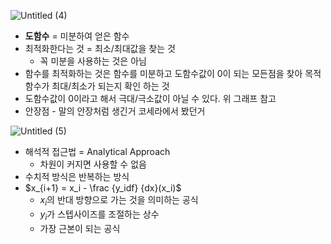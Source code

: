 ![Untitled (4)](https://github.com/user-attachments/assets/8f126b78-66e1-4ef4-bdad-b9e5eb4b3bce)

- **도함수** = 미분하여 얻은 함수
- 최적화한다는 것 = 최소/최대값을 찾는 것
    - 꼭 미분을 사용하는 것은 아님
- 함수를 최적화하는 것은 함수를 미분하고 도함수값이 0이 되는 모든점을 찾아 목적함수가 최대/최소가 되는지 확인 하는 것
- 도함수값이 0이라고 해서 극대/극소값이 아닐 수 있다. 위 그래프 참고
- 안장점 - 말의 안장처럼 생긴거 코세라에서 봤던거

![Untitled (5)](https://github.com/user-attachments/assets/68e54006-2456-4043-8edd-be76938d41aa)

- 해석적 접근법 = Analytical Approach
    - 차원이 커지면 사용할 수 없음
- 수치적 방식은 반복하는 방식
- $x_{i+1} = x_i - \frac {y_idf} {dx}(x_i)$
    - $x_i$의 반대 방향으로 가는 것을 의미하는 공식
    - $y_i$가 스텝사이즈를 조절하는 상수
    - 가장 근본이 되는 공식